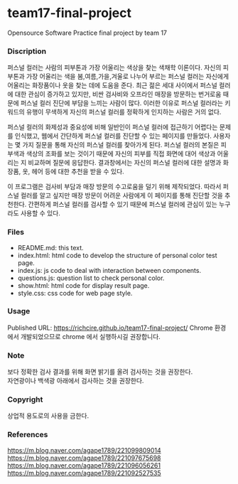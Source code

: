 # team17-final-project
Opensource Software Practice final project by team 17

### Discription
퍼스널 컬러는 사람의 피부톤과 가장 어울리는 색상을 찾는 색채학 이론이다.
자신의 피부톤과 가장 어울리는 색을 봄,여름,가을,겨울로 나누어 부르는 퍼스널 컬러는
자신에게 어울리는 화장품이나 옷을 찾는 데에 도움을 준다.
최근 젊은 세대 사이에서 퍼스널 컬러에 대한 관심이 증가하고 있지만,
비싼 검사비와 오프라인 매장을 방문하는 번거로움 때문에 퍼스널 컬러 진단에 부담을 느끼는 사람이 많다.
이러한 이유로 퍼스널 컬러라는 키워드의 유행이 무색하게 자신의 퍼스널 컬러를 정확하게 인지하는 사람은 거의 없다.

퍼스널 컬러의 화제성과 중요성에 비해 일반인이 퍼스널 컬러에 접근하기 어렵다는 문제를 인식했고,
웹에서 간단하게 퍼스널 컬러를 진단할 수 있는 페이지를 만들었다.
사용자는 몇 가지 질문을 통해 자신의 퍼스널 컬러를 찾아가게 된다.
퍼스널 컬러의 본질은 피부색과 색상의 조화를 보는 것이기 때문에
자신의 피부를 직접 화면에 대어 색상과 어울리는 지 비교하며 질문에 응답한다.
결과창에서는 자신의 퍼스널 컬러에 대한 설명과 화장품, 옷, 헤어 등에 대한 추천을 받을 수 있다.

이 프로그램은 검사비 부담과 매장 방문의 수고로움을 덜기 위해 제작되었다. 
따라서 퍼스널 컬러를 알고 싶지만 매장 방문이 어려운 사람에게 이 페이지를 통해 진단할 것을 추천한다.
간편하게 퍼스널 컬러를 검사할 수 있기 때문에 퍼스널 컬러에 관심이 있는 누구라도 사용할 수 있다.


### Files
* README.md: this text.
* index.html: html code to develop the structure of personal color test page.
* index.js: js code to deal with interaction between components.
* questions.js: question list to check personal color.
* show.html: html code for display result page.
* style.css: css code for web page style.


### Usage
Published URL: https://richcire.github.io/team17-final-project/
Chrome 환경에서 개발되었으므로 chrome 에서 실행하시길 권장합니다.


### Note
보다 정확한 검사 결과를 위해 화면 밝기를 올려 검사하는 것을 권장한다.  
자연광이나 백색광 아래에서 검사하는 것을 권장한다.  


### Copyright
상업적 용도로의 사용을 금한다.


### References
https://m.blog.naver.com/agape1789/221099809014  
https://m.blog.naver.com/agape1789/221097675698  
https://m.blog.naver.com/agape1789/221096056261  
https://m.blog.naver.com/agape1789/221092527535  
